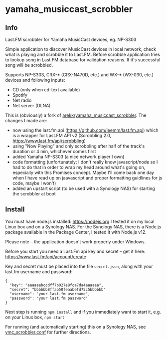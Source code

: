 # yamaha_musiccast_scrobbler

## Info
Last.FM scrobbler for Yamaha MusicCast devices, eg. NP-S303

Simple application to discover MusicCast devices in local network, check what is playing and scrobble it
to Last.FM. Before scrobble application tries to lookup song in Last.FM database for validation 
reasons. If it's successful song will be scrobbled.

Supports NP-S303, CRX-* (CRX-N470D, etc.) and WX-* (WX-030, etc.) devices and following inputs:

- CD (only when cd-text available)
- Spotify
- Net radio
- Net server (DLNA)

This is (obviously) a fork of [arekk/yamaha_musiccast_scrobbler](https://github.com/arekk/yamaha_musiccast_scrobbler). The changes I made are:

- now using the last.fm.api (https://github.com/leemm/last.fm.api) which is a wrapper for Last.FM API v2 (Scrobbling 2.0, https://www.last.fm/api/scrobbling)
- using "Now Playing" and only scrobbling after half of the track's duration or 4 min, whichever comes first
- added Yamaha NP-S303 (a nice network player I own)
- code formatting (unfortunately; I don't really know javascript/node so I had to do that in order to wrap my head around what's going on, especially with this Promises concept. Maybe I'll come back one day when I have read up on jaavascript and proper formatting guidlines for js code, maybe I won't)
- added an upstart script (to be used with a Synology NAS) for starting the scrobbler at boot

## Install
You must have node.js installed: https://nodejs.org 
I tested it on my local Linux box and on a Synology NAS.
For the Synology NAS, there is a Node.js package available in the Package Center, I tested it with Node.js v12.

Please note – the application doesn't work properly under Windows.

Before you start you need a Last.Fm api key and secret – get it here: https://www.last.fm/api/account/create

Key and secret must be placed into the file ``secret.json``, along with your last.fm username and password:

````
{
  "key": "aaaaaabccdff7b027e8fca7da4aaaaaa",
  "secret": "bbbbbb8ffab50feaabefd75c5bbbbbb"
  "username": "your last.fm username",
  "password": "your last.fm password"
}
````

Next step is running ``npm install`` and if you immediately want to start it, e.g. on your Linux box, ``npm start``

For running (and automatically starting) this on a Synology NAS, see [ymc_scrobbler.conf](https://github.com/lineinthesand/yamaha_musiccast_scrobbler/blob/master/ymc_scrobbler.conf) for further directions.
